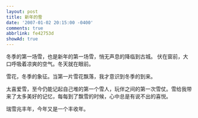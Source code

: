 ```yaml
---
layout: post
title: 新年的雪
date: '2007-01-02 20:15:00 -0400'
comments: true
abbrlink: fe42753d
showAd: true
---
```

冬季的第一场雪，也是新年的第一场雪，悄无声息的降临到古城。
伏在窗前，大口呼吸着凉爽的空气。冬天就在眼前。

雪花，冬季的象征。当第一片雪花飘落，我才意识到冬季的到来。

太喜爱雪，至今仍能记起自己堆的第一个雪人，玩伴之间的第一次雪仗。雪给我带来了太多美好的记忆，每每到了飘雪的时候，心中总是有说不出的喜悦。

瑞雪兆丰年，今年又是一个丰收年。
